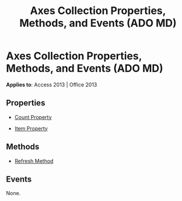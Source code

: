 ﻿---
title: Axes Collection Properties, Methods, and Events (ADO MD)
TOCTitle: Axes Collection Properties, Methods, and Events
ms:assetid: 613f3e77-11fb-4bf6-0f26-5be2b5cd4594
ms:mtpsurl: https://msdn.microsoft.com/library/JJ249357(v=office.15)
ms:contentKeyID: 48545205
ms.date: 09/18/2015
mtps_version: v=office.15
---

# Axes Collection Properties, Methods, and Events (ADO MD)

**Applies to**: Access 2013 | Office 2013

## Properties

- [Count Property](count-property-ado.md)

- [Item Property](item-property-ado.md)

## Methods

- [Refresh Method](refresh-method-ado.md)

## Events

None.


